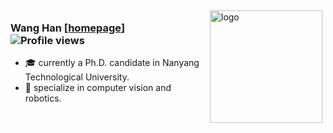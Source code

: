 <!--
**wh200720041/wh200720041** is a ✨ _special_ ✨ repository because its `README.md` (this file) appears on your GitHub profile.

Here are some ideas to get you started:

- 🔭 I’m currently working on ...
- 🌱 I’m currently learning ...
- 👯 I’m looking to collaborate on ...
- 🤔 I’m looking for help with ...
- 💬 Ask me about ...
- 📫 How to reach me: ...
- 😄 Pronouns: ...
- ⚡ Fun fact: ...
-->

<img src="https://github-readme-stats.vercel.app/api?username=wh200720041&show_icons=true&count_private=true&hide_title =true" alt="logo" height="180" align="right" style="margin: 5px; margin-bottom: 20px;" />

### Wang Han [[homepage](https://wanghan.pro/)] &nbsp;&nbsp; &nbsp;&nbsp; &nbsp;&nbsp;&nbsp;&nbsp; &nbsp;&nbsp;   ![Profile views](https://gpvc.arturio.dev/wh200720041) 

- :mortar_board: currently a Ph.D. candidate in Nanyang Technological University.
- :hammer: specialize in computer vision and robotics.
  

